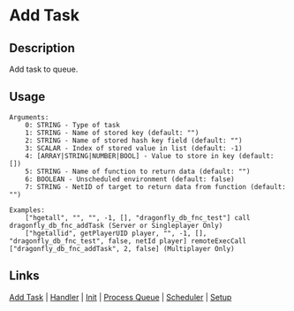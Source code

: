 # Add Task

## Description

Add task to queue.

## Usage

```sqf
Arguments:
	0: STRING - Type of task
	1: STRING - Name of stored key (default: "")
	2: STRING - Name of stored hash key field (default: "")
	3: SCALAR - Index of stored value in list (default: -1)
	4: [ARRAY|STRING|NUMBER|BOOL] - Value to store in key (default: [])
	5: STRING - Name of function to return data (default: "")
	6: BOOLEAN - Unscheduled environment (default: false)
	7: STRING - NetID of target to return data from function (default: "")

Examples:
	["hgetall", "", "", -1, [], "dragonfly_db_fnc_test"] call dragonfly_db_fnc_addTask (Server or Singleplayer Only)
	["hgetallid", getPlayerUID player, "", -1, [], "dragonfly_db_fnc_test", false, netId player] remoteExecCall ["dragonfly_db_fnc_addTask", 2, false] (Multiplayer Only)
```

## Links

[Add Task](main/addTask.md) |
[Handler](main/handler.md) |
[Init](main/init.md) |
[Process Queue](main/processQueue.md) |
[Scheduler](main/scheduler.md) |
[Setup](main/setup.md)
